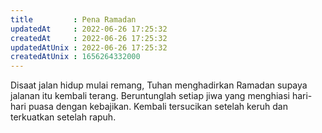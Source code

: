 ```yaml
---
title         : Pena Ramadan
updatedAt     : 2022-06-26 17:25:32
createdAt     : 2022-06-26 17:25:32
updatedAtUnix : 2022-06-26 17:25:32
createdAtUnix : 1656264332000 
---
```


Disaat jalan hidup mulai remang, Tuhan menghadirkan Ramadan supaya jalanan itu kembali terang. Beruntunglah setiap jiwa yang menghiasi hari-hari puasa dengan kebajikan. Kembali tersucikan setelah keruh dan terkuatkan setelah rapuh.
